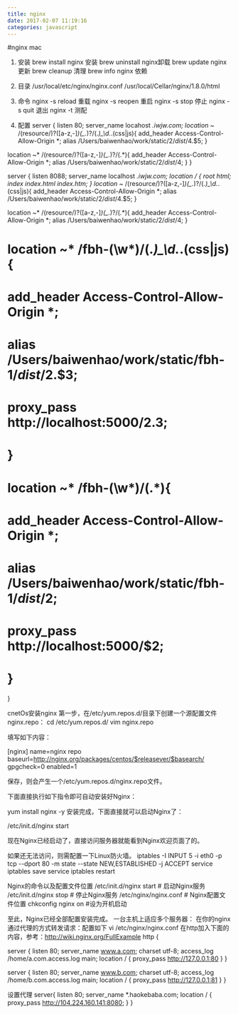 ```yaml
---
title: nginx
date: 2017-02-07 11:19:16
categories: javascript
---
```


#nginx mac
1. 安装
brew install nginx 安装
brew uninstall nginx卸载
brew update nginx 更新
brew cleanup 清理
brew info nginx 依赖

2. 目录
/usr/local/etc/nginx/nginx.conf 
/usr/local/Cellar/nginx/1.8.0/html

3. 命令
nginx -s reload 重载
nginx -s reopen 重启
nginx -s stop 停止
nginx -s quit 退出
nginx -t 测配 

4. 配置
server {
listen 80;
server_name locahost *.iwjw.com;
location ~* /(resource/)?([a-z,-]*)(_.*)?/(.*)_\d.*.(css|js){
add_header Access-Control-Allow-Origin *;
alias /Users/baiwenhao/work/static/$2/dist/$4.$5;
}

location ~* /(resource/)?([a-z,-]*)(_.*)?/(.*){
add_header Access-Control-Allow-Origin *;
alias /Users/baiwenhao/work/static/$2/dist/$4;
}
}

server {
listen 8088;
server_name localhost *.iwjw.com;
location / {
root html;
index index.html index.htm;
}
location ~* /(resource/)?([a-z,-]*)(_.*)?/(.*)_\d.*.(css|js){
add_header Access-Control-Allow-Origin *;
alias /Users/baiwenhao/work/static/$2/dist/$4.$5;
}

location ~* /(resource/)?([a-z,-]*)(_.*)?/(.*){
add_header Access-Control-Allow-Origin *;
alias /Users/baiwenhao/work/static/$2/dist/$4;
}

# location ~* /fbh-(\w*)/(.*)_\d.*.(css|js){
# add_header Access-Control-Allow-Origin *;
# alias /Users/baiwenhao/work/static/fbh-$1/dist/$2.$3;
# proxy_pass http://localhost:5000/$2.$3;
# }

# location ~* /fbh-(\w*)/(.*){
# add_header Access-Control-Allow-Origin *;
# alias /Users/baiwenhao/work/static/fbh-$1/dist/$2;
# proxy_pass http://localhost:5000/$2;
# }
}

cnetOs安装nginx
第一步，在/etc/yum.repos.d/目录下创建一个源配置文件nginx.repo：
cd /etc/yum.repos.d/
vim nginx.repo

填写如下内容：

[nginx]
name=nginx repo
baseurl=http://nginx.org/packages/centos/$releasever/$basearch/
gpgcheck=0
enabled=1

保存，则会产生一个/etc/yum.repos.d/nginx.repo文件。

下面直接执行如下指令即可自动安装好Nginx：

yum install nginx -y
安装完成，下面直接就可以启动Nginx了：

/etc/init.d/nginx start

现在Nginx已经启动了，直接访问服务器就能看到Nginx欢迎页面了的。

如果还无法访问，则需配置一下Linux防火墙。
iptables -I INPUT 5 -i eth0 -p tcp --dport 80 -m state --state NEW,ESTABLISHED -j ACCEPT
service iptables save
service iptables restart

Nginx的命令以及配置文件位置
/etc/init.d/nginx start # 启动Nginx服务
/etc/init.d/nginx stop # 停止Nginx服务
/etc/nginx/nginx.conf # Nginx配置文件位置
chkconfig nginx on #设为开机启动

至此，Nginx已经全部配置安装完成。
一台主机上适应多个服务器：
在你的nginx通过代理的方式转发请求：配置如下
vi /etc/nginx/nginx.conf
在http加入下面的内容，参考：http://wiki.nginx.org/FullExample
http {

server {
listen 80;
server_name www.a.com;
charset utf-8;
access_log /home/a.com.access.log main;
location / {
proxy_pass http://127.0.0.1:80
}
}

server {
listen 80;
server_name www.b.com;
charset utf-8;
access_log /home/b.com.access.log main;
location / {
proxy_pass http://127.0.0.1:81
}
}

设置代理
server{
listen 80;
server_name *.haokebaba.com;
location / {
proxy_pass http://104.224.160.141:8080;
}
}